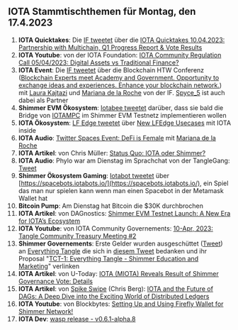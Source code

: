 ## IOTA Stammtischthemen für Montag, den 17.4.2023

1. **IOTA Quicktakes**: Die [IF tweetet]() über die [IOTA Quicktakes 10.04.2023: Partnership with Multichain, Q1 Progress Report & Vote Results](https://www.youtube.com/watch?v=S8_u-vmblKA)
2. **IOTA Youtube**: von der IOTA Foundation: [IOTA Community Regulation Call 05/04/2023: Digital Assets vs Traditional Finance?](https://www.youtube.com/watch?v=SQV9ACh_2fY)
3. **IOTA Event**: Die [IF tweetet](https://twitter.com/iota/status/1645849204256915457?s=20) über die Blockchain HTW Conferenz ([Blockchain Experts meet Academy and Government. Opportunity to exchange ideas and experiences. Enhance your blockchain network.](https://blockchainhtwkonferenz.com/#register)) mit [Laura Kajtazi](https://twitter.com/LauraKajtazi1) und [Mariana de la Roche](https://twitter.com/Marianadlrw) von der IF. [Spyce_5](https://twitter.com/SPYCE_5) ist auch dabei als Partner
4. **Shimmer EVM Ökosystem**: [Iotabee tweetet](https://twitter.com/iotabee/status/1645722114341711874?s=20) darüber, dass sie bald die Bridge von [IOTAMPC](https://twitter.com/iotampc) im Shimmer EVM Testnetz implementieren wollen
5. **IOTA Ökosystem**: [LF Edge tweetet](https://twitter.com/LF_Edge/status/1645804937149030411?s=20) über [New LFEdge Usecases](https://www.lfedge.org/resources/case-studies/?hss_channel=tw-1085641282175741952) mit IOTA inside
6. **IOTA Audio**: [Twitter Spaces Event: DeFi is Female](https://twitter.com/Nightly_app/status/1645738922452963328?s=20) mit [Mariana de la Roche](https://twitter.com/Marianadlrw)
7. **IOTA Artikel**: von Chris Müller: [Status Quo: IOTA oder Shimmer?](https://medium.com/@IotaWeekly/status-quo-iota-oder-shimmer-7ae3cefddc6f)
8. **IOTA Audio**: Phylo war am Dienstag im Sprachchat von der TangleGang: [Tweet](https://twitter.com/GangTangleTalk/status/1645706474721533956?s=20)
9. **Shimmer Ökosystem Gaming**: [Iotabot tweetet](https://twitter.com/iotabots/status/1645660448790917120?s=20) über [https://spacebots.iotabots.io/](https://spacebots.iotabots.io/), ein Spiel das man nur spielen kann wenn man einen Spacebot in der Metamask Wallet hat
10. **Bitcoin Pump**: Am Dienstag hat Bitcoin die $30K durchbrochen
11. **IOTA Artikel**: von DAGnostics: [Shimmer EVM Testnet Launch: A New Era for IOTA’s Ecosystem](https://medium.com/@dagnostics/shimmer-evm-testnet-launch-a-new-era-for-iotas-ecosystem-90dc1a4753d0)
12. **IOTA Youtube**: von IOTA Community Governements: [10-Apr, 2023: Tangle Community Treasury Meeting #2](https://www.youtube.com/watch?v=AA6aAnsh7D4)
13. **Shimmer Governements**: Erste Gelder wurden ausgeschüttet ([Tweet](ahttps://twitter.com/TangleTreasury/status/1645474970384859161?s=20)) an [Everything Tangle](https://twitter.com/allthingstangle) die sich in [diesem Tweet](https://twitter.com/allthingstangle/status/1645517315692466176?s=20) bedanken und ihr Proposal "[TCT-1: Everything Tangle - Shimmer Education and Marketing](https://www.tangletreasury.org/proposal-detailed?recordId=recHrMTgJztPSSFmo)" verlinken
14. **IOTA Artikel**: von U-Today: [IOTA (MIOTA) Reveals Result of Shimmer Governance Vote: Details](https://u.today/iota-miota-reveals-result-of-shimmer-governance-vote-details)
15. **IOTA Artikel**: von [Spike Swipe](https://twitter.com/SpikeSwipe) (Chris Berg): [IOTA and the Future of DAGs: A Deep Dive into the Exciting World of Distributed Ledgers](https://www.spikeswipe.com/post/iota-and-the-future-of-dags-a-deep-dive-into-the-exciting-world-of-distributed-ledgers)
16. **IOTA Youtube**: von Blockbytes: [Setting Up and Using Firefly Wallet for Shimmer Network!](https://www.youtube.com/watch?v=S8dUlr5oR24)
17. **IOTA Dev**: [wasp release - v0.6.1-alpha.8](https://github.com/iotaledger/wasp/releases/tag/v0.6.1-alpha.8)
